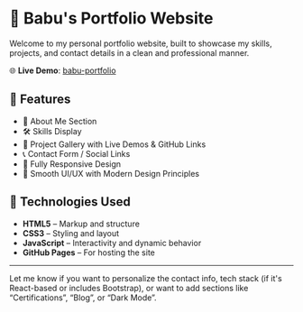 # 💼 Babu's Portfolio Website

Welcome to my personal portfolio website, built to showcase my skills, projects, and contact details in a clean and professional manner.

🌐 **Live Demo**: [babu-portfolio](https://yarraguntababu117.github.io/babu-portfolio/)

## 📌 Features

- 👤 About Me Section
- 🛠️ Skills Display
- 💼 Project Gallery with Live Demos & GitHub Links
- 📞 Contact Form / Social Links
- 📱 Fully Responsive Design
- 🎨 Smooth UI/UX with Modern Design Principles

## 🚀 Technologies Used

- **HTML5** – Markup and structure  
- **CSS3** – Styling and layout  
- **JavaScript** – Interactivity and dynamic behavior  
- **GitHub Pages** – For hosting the site


---

Let me know if you want to personalize the contact info, tech stack (if it's React-based or includes Bootstrap), or want to add sections like “Certifications”, “Blog”, or “Dark Mode”.


